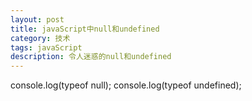 ```yaml
---
layout: post
title: javaScript中null和undefined
category: 技术
tags: javaScript
description: 令人迷惑的null和undefined
---
```

console.log(typeof null);
console.log(typeof undefined);


